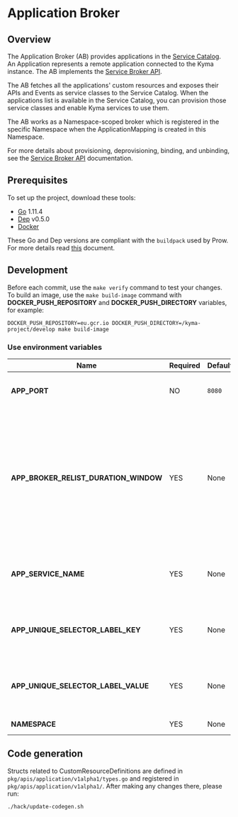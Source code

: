 # Application Broker

## Overview

The Application Broker (AB) provides applications in the [Service Catalog](https://github.com/kyma-project/kyma/blob/1.24.6/docs/service-catalog/01-01-service-catalog.md). An Application represents a remote application connected to the Kyma instance.
The AB implements the [Service Broker API](https://github.com/openservicebrokerapi/servicebroker/blob/master/spec.md).

The AB fetches all the applications' custom resources and exposes their APIs and Events as service classes to the Service Catalog.
When the applications list is available in the Service Catalog, you can provision those service classes and enable Kyma services to use them.

The AB works as a Namespace-scoped broker which is registered in the specific Namespace when the ApplicationMapping is created in this Namespace.

For more details about provisioning, deprovisioning, binding, and unbinding, see the [Service Broker API](https://github.com/openservicebrokerapi/servicebroker/blob/master/spec.md) documentation.

## Prerequisites

To set up the project, download these tools:

* [Go](https://golang.org/dl/) 1.11.4
* [Dep](https://github.com/golang/dep) v0.5.0
* [Docker](https://www.docker.com/)

These Go and Dep versions are compliant with the `buildpack` used by Prow. For more details read [this](https://github.com/kyma-project/test-infra/blob/main/prow/images/buildpack-golang/README.md) document.

## Development

Before each commit, use the `make verify` command to test your changes. To build an image, use the `make build-image` command with **DOCKER_PUSH_REPOSITORY** and **DOCKER_PUSH_DIRECTORY** variables, for example:
```
DOCKER_PUSH_REPOSITORY=eu.gcr.io DOCKER_PUSH_DIRECTORY=/kyma-project/develop make build-image
```

### Use environment variables

| Name | Required | Default | Description |
|-----|---------|--------|------------|
|**APP_PORT** | NO | `8080` | The port on which the HTTP server listens |
|**APP_BROKER_RELIST_DURATION_WINDOW** | YES | None | Time period after which the AB synchronizes with the Service Catalog if a new Application is added. In case more than one Application is added, synchronization is performed only once. |
| **APP_SERVICE_NAME** | YES | None | The name of the Kubernetes service which exposes the Service Brokers API |
| **APP_UNIQUE_SELECTOR_LABEL_KEY** | YES | None | Defined label key selector which allows uniquely identify AB pod's |
| **APP_UNIQUE_SELECTOR_LABEL_VALUE** | YES | None | Defined label value selector which allows uniquely identify AB pod's |
| **NAMESPACE** | YES | None | AB working Namespace |

## Code generation

Structs related to CustomResourceDefinitions are defined in `pkg/apis/application/v1alpha1/types.go` and registered in `pkg/apis/application/v1alpha1/`. After making any changes there, please run:

```bash
./hack/update-codegen.sh
```
